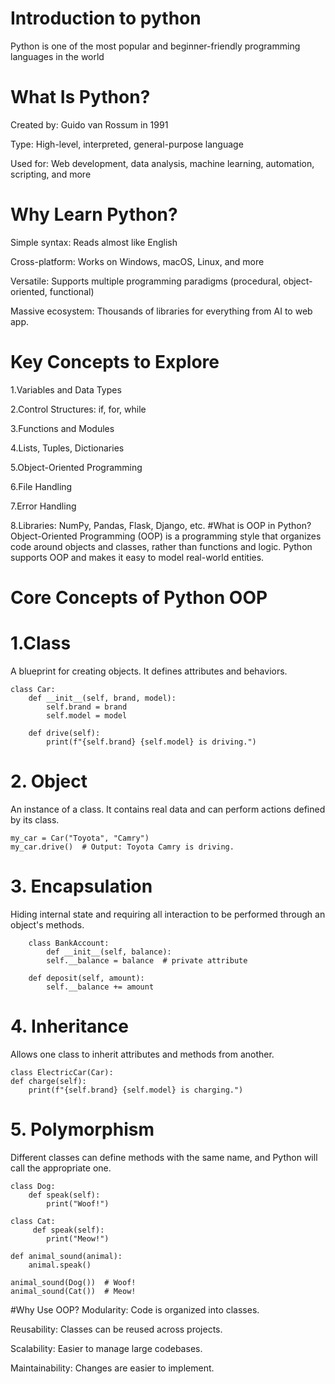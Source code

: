 # Introduction to python
Python is one of the most popular and beginner-friendly programming languages in the world
# What Is Python?
Created by: Guido van Rossum in 1991

Type: High-level, interpreted, general-purpose language

Used for: Web development, data analysis, machine learning, automation, scripting, and more
# Why Learn Python?
Simple syntax: Reads almost like English

Cross-platform: Works on Windows, macOS, Linux, and more

Versatile: Supports multiple programming paradigms (procedural, object-oriented, functional)

Massive ecosystem: Thousands of libraries for everything from AI to web app.
# Key Concepts to Explore
1.Variables and Data Types

2.Control Structures: if, for, while

3.Functions and Modules

4.Lists, Tuples, Dictionaries

5.Object-Oriented Programming

6.File Handling

7.Error Handling

8.Libraries: NumPy, Pandas, Flask, Django, etc.
#What is OOP in Python?
Object-Oriented Programming (OOP) is a programming style that organizes code around objects and classes, rather than functions and logic. Python supports OOP and makes it easy to model real-world entities.
# Core Concepts of Python OOP
# 1.Class
A blueprint for creating objects. It defines attributes and behaviors.

    class Car:
        def __init__(self, brand, model):
            self.brand = brand
            self.model = model

        def drive(self):
            print(f"{self.brand} {self.model} is driving.")
# 2. Object
An instance of a class. It contains real data and can perform actions defined by its class.

    my_car = Car("Toyota", "Camry")
    my_car.drive()  # Output: Toyota Camry is driving.
# 3. Encapsulation
Hiding internal state and requiring all interaction to be performed through an object's methods.

        class BankAccount:
            def __init__(self, balance):
            self.__balance = balance  # private attribute

        def deposit(self, amount):
            self.__balance += amount
# 4. Inheritance
Allows one class to inherit attributes and methods from another.

    class ElectricCar(Car):
    def charge(self):
        print(f"{self.brand} {self.model} is charging.")
# 5. Polymorphism
Different classes can define methods with the same name, and Python will call the appropriate one.

    class Dog:
        def speak(self):
            print("Woof!")

    class Cat:
         def speak(self):
            print("Meow!")

    def animal_sound(animal):
        animal.speak()

    animal_sound(Dog())  # Woof!
    animal_sound(Cat())  # Meow!
#Why Use OOP?
Modularity: Code is organized into classes.

Reusability: Classes can be reused across projects.

Scalability: Easier to manage large codebases.

Maintainability: Changes are easier to implement.

